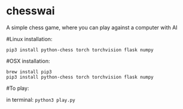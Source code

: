 # chesswai
A simple chess game, where you can play against a computer with AI

#Linux installation:

```
pip3 install python-chess torch torchvision flask numpy
```

#OSX installation:
```
brew install pip3
pip3 install python-chess torch torchvision flask numpy
```
#To play:

in terminal: ```python3 play.py```
